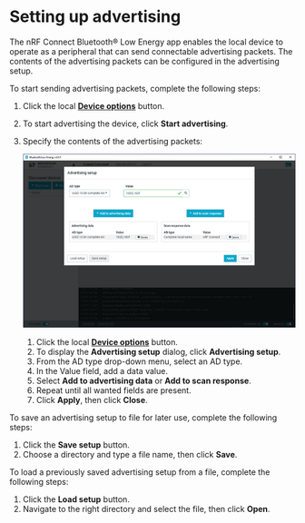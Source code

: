 # Setting up advertising

The nRF Connect Bluetooth® Low Energy app enables the local device to operate as a peripheral that can send connectable advertising packets. The contents of the advertising packets can be configured in the advertising setup.

To start sending advertising packets, complete the following steps:

1. Click the local [**Device options**](./overview_and_ui.md#device-options) button.
2. To start advertising the device, click **Start advertising**.
3. Specify the contents of the advertising packets:

     ![Advertising setup](./screenshots/nRF_connect_advertising_setup.png "Advertising setup")

     1. Click the local [**Device options**](./overview_and_ui.md#device-options) button.
     2. To display the **Advertising setup** dialog, click **Advertising setup**.
     3. From the AD type drop-down menu, select an AD type.
     4. In the Value field, add a data value.
     5. Select **Add to advertising data** or **Add to scan response**.
     6. Repeat until all wanted fields are present.
     7. Click **Apply**, then click **Close**.

To save an advertising setup to file for later use, complete the following steps:

1. Click the **Save setup** button.
2. Choose a directory and type a file name, then click **Save**.

To load a previously saved advertising setup from a file, complete the following steps:

1. Click the **Load setup** button.
2. Navigate to the right directory and select the file, then click **Open**.